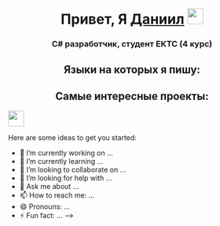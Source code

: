 <h1 align="center">Привет, Я <a href="https://t.me/ps_Commune" target="_blank">Даниил</a> 
  <img src="https://github.com/blackcater/blackcater/raw/main/images/Hi.gif" height="32"/>
</h1>
<h3 align="center">C# разработчик, студент ЕКТС (4 курс)</h3>
<h2 align="center">Языки на которых я пишу:</h2>

<h2 align="center">Самые интересные проекты:</h2>
<p>
  <img src="https://github.com/blackcater/blackcater/raw/main/images/Hi.gif" height="32" href="https://t.me/ps_Commune" target="_blank"/>
</p>



Here are some ideas to get you started:

- 🔭 I’m currently working on ...
- 🌱 I’m currently learning ...
- 👯 I’m looking to collaborate on ...
- 🤔 I’m looking for help with ...
- 💬 Ask me about ...
- 📫 How to reach me: ...
- 😄 Pronouns: ...
- ⚡ Fun fact: ...
-->
